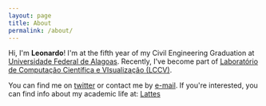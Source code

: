 ```yaml
---
layout: page
title: About
permalink: /about/
---
```


Hi, I'm **Leonardo**!
I'm at the fifth year of my Civil Engineering Graduation at [Universidade Federal de Alagoas](ufal.br).
Recently, I've become part of [Laboratório de Computação Científica e VIsualização (LCCV)](lccv.ufal.br).

You can find me on [twitter](twitter.com/doublemilliways) or contact me by [e-mail](mailto:leonardo.ferreira@ctec.ufal.br).
If you're interested, you can find info about my academic life at: [Lattes](lattes.cnpq.br/6329248209954692)
